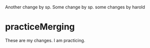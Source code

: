 Another change by sp. 
Some change by sp. some changes by harold
# practiceMerging

These are my changes. I am practicing.
